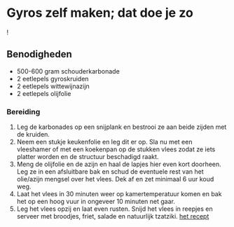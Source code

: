 # Gyros zelf maken; dat doe je zo
! [](gyrogyros-zelf-maken-5665-1536x1152.jpg)
## Benodigheden
* 500-600 gram schouderkarbonade
* 2 eetlepels gyroskruiden
* 2 eetlepels wittewijnazijn
* 2 eetlepels olijfolie
### Bereiding
1. Leg de karbonades op een snijplank en bestrooi ze aan beide zijden met de kruiden.
2. Neem een stukje keukenfolie en leg dit er op. Sla nu met een vleeshamer of met een koekenpan op de stukken vlees zodat ze iets platter worden en de structuur beschadigd raakt.
3. Meng de olijfolie en de azijn en haal de lapjes hier even kort doorheen. Leg ze in een afsluitbare bak en schud de eventuele rest van het olie/azijn mengsel over het vlees. Dek af en zet minimaal 6 uur koud weg.
4. Laat het vlees in 30 minuten weer op kamertemperatuur komen en bak het op een hoog vuur in ongeveer 10 minuten net gaar.
5. Leg het vlees opzij en laat even rusten. Snijd het vlees in reepjes en serveer met broodjes, friet, salade en natuurlijk tzatziki.
[het recept](https://lekkertafelen.nl/recepten/hoofdgerecht/vleesgerechten/gyros-zelf-maken/)